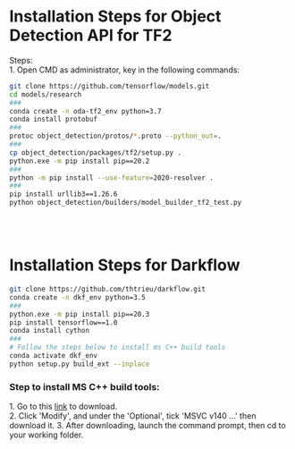<h1>Installation Steps for Object Detection API for TF2 </h1>
Steps: <br>
1. Open CMD as administrator, key in the following commands: <br>

```bash
git clone https://github.com/tensorflow/models.git
cd models/research
###
conda create -n oda-tf2_env python=3.7
conda install protobuf
###
protoc object_detection/protos/*.proto --python_out=.
###
cp object_detection/packages/tf2/setup.py .
python.exe -m pip install pip==20.2
###
python -m pip install --use-feature=2020-resolver .
###
pip install urllib3==1.26.6
python object_detection/builders/model_builder_tf2_test.py
```

<br><br>
<h1>Installation Steps for Darkflow </h1>

```bash
git clone https://github.com/thtrieu/darkflow.git
conda create -n dkf_env python=3.5
###
python.exe -m pip install pip==20.3
pip install tensorflow==1.0
conda install cython
###
# Follow the steps below to install ms C++ build tools
conda activate dkf_env
python setup.py build_ext --inplace
```

<h3>Step to install MS C++ build tools: </h3>
1. Go to this <a href="https://visualstudio.microsoft.com/visual-cpp-build-tools/"> link</a> to download. <br>
2. Click 'Modify', and under the 'Optional', tick 'MSVC v140 ...' then download it.
3. After downloading, launch the command prompt, then cd to your working folder.

